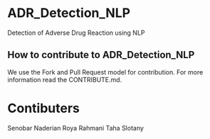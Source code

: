 # ADR_Detection_NLP
Detection of Adverse Drug Reaction using NLP


## How to contribute to ADR_Detection_NLP
We use the Fork and Pull Request model for contribution. For more information read the CONTRIBUTE.md.


# Contibuters
Senobar Naderian
Roya Rahmani
Taha Slotany
